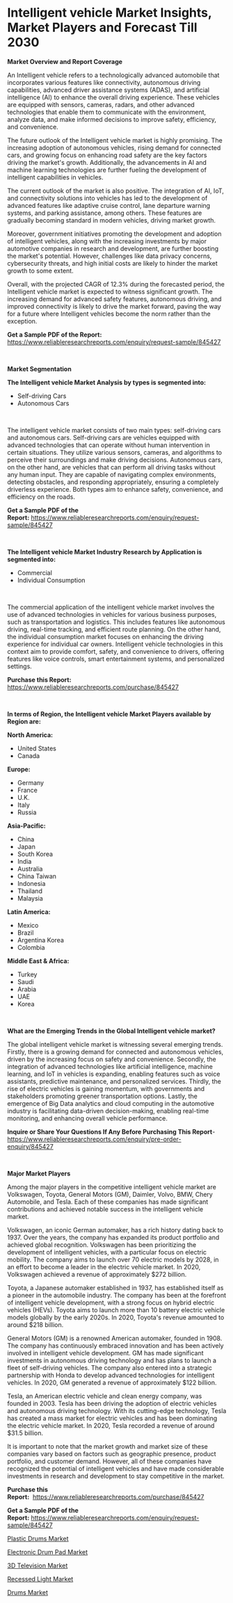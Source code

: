 <p><h1>Intelligent vehicle Market Insights, Market Players and Forecast Till 2030</h1></p><p><strong>Market Overview and Report Coverage</strong></p>
<p><p>An Intelligent vehicle refers to a technologically advanced automobile that incorporates various features like connectivity, autonomous driving capabilities, advanced driver assistance systems (ADAS), and artificial intelligence (AI) to enhance the overall driving experience. These vehicles are equipped with sensors, cameras, radars, and other advanced technologies that enable them to communicate with the environment, analyze data, and make informed decisions to improve safety, efficiency, and convenience.</p><p>The future outlook of the Intelligent vehicle market is highly promising. The increasing adoption of autonomous vehicles, rising demand for connected cars, and growing focus on enhancing road safety are the key factors driving the market's growth. Additionally, the advancements in AI and machine learning technologies are further fueling the development of intelligent capabilities in vehicles.</p><p>The current outlook of the market is also positive. The integration of AI, IoT, and connectivity solutions into vehicles has led to the development of advanced features like adaptive cruise control, lane departure warning systems, and parking assistance, among others. These features are gradually becoming standard in modern vehicles, driving market growth.</p><p>Moreover, government initiatives promoting the development and adoption of intelligent vehicles, along with the increasing investments by major automotive companies in research and development, are further boosting the market's potential. However, challenges like data privacy concerns, cybersecurity threats, and high initial costs are likely to hinder the market growth to some extent.</p><p>Overall, with the projected CAGR of 12.3% during the forecasted period, the Intelligent vehicle market is expected to witness significant growth. The increasing demand for advanced safety features, autonomous driving, and improved connectivity is likely to drive the market forward, paving the way for a future where Intelligent vehicles become the norm rather than the exception.</p></p>
<p><strong>Get a Sample PDF of the Report:</strong> <a href="https://www.reliableresearchreports.com/enquiry/request-sample/845427">https://www.reliableresearchreports.com/enquiry/request-sample/845427</a></p>
<p>&nbsp;</p>
<p><strong>Market Segmentation</strong></p>
<p><strong>The Intelligent vehicle Market Analysis by types is segmented into:</strong></p>
<p><ul><li>Self-driving Cars</li><li>Autonomous Cars</li></ul></p>
<p>&nbsp;</p>
<p><p>The intelligent vehicle market consists of two main types: self-driving cars and autonomous cars. Self-driving cars are vehicles equipped with advanced technologies that can operate without human intervention in certain situations. They utilize various sensors, cameras, and algorithms to perceive their surroundings and make driving decisions. Autonomous cars, on the other hand, are vehicles that can perform all driving tasks without any human input. They are capable of navigating complex environments, detecting obstacles, and responding appropriately, ensuring a completely driverless experience. Both types aim to enhance safety, convenience, and efficiency on the roads.</p></p>
<p><strong>Get a Sample PDF of the Report:</strong>&nbsp;<a href="https://www.reliableresearchreports.com/enquiry/request-sample/845427">https://www.reliableresearchreports.com/enquiry/request-sample/845427</a></p>
<p>&nbsp;</p>
<p><strong>The Intelligent vehicle Market Industry Research by Application is segmented into:</strong></p>
<p><ul><li>Commercial</li><li>Individual Consumption</li></ul></p>
<p>&nbsp;</p>
<p><p>The commercial application of the intelligent vehicle market involves the use of advanced technologies in vehicles for various business purposes, such as transportation and logistics. This includes features like autonomous driving, real-time tracking, and efficient route planning. On the other hand, the individual consumption market focuses on enhancing the driving experience for individual car owners. Intelligent vehicle technologies in this context aim to provide comfort, safety, and convenience to drivers, offering features like voice controls, smart entertainment systems, and personalized settings.</p></p>
<p><strong>Purchase this Report:</strong>&nbsp; <a href="https://www.reliableresearchreports.com/purchase/845427">https://www.reliableresearchreports.com/purchase/845427</a></p>
<p>&nbsp;</p>
<p><strong>In terms of Region, the Intelligent vehicle Market Players available by Region are:</strong></p>
<p>
    <p> <strong> North America: </strong>
        <ul>
            <li>United States</li>
            <li>Canada</li>
        </ul>
        </p> 
    <p> <strong> Europe: </strong>
        <ul>
            <li>Germany</li>
            <li>France</li>
            <li>U.K.</li>
            <li>Italy</li>
            <li>Russia</li>
        </ul>
        </p> 
    <p> <strong> Asia-Pacific: </strong>
        <ul>
            <li>China</li>
            <li>Japan</li>
            <li>South Korea</li>
            <li>India</li>
            <li>Australia</li>
            <li>China Taiwan</li>
            <li>Indonesia</li>
            <li>Thailand</li>
            <li>Malaysia</li>
        </ul>
        </p> 
    <p> <strong> Latin America: </strong>
        <ul>
            <li>Mexico</li>
            <li>Brazil</li>
            <li>Argentina Korea</li>
            <li>Colombia</li>
        </ul>
        </p> 
    <p> <strong> Middle East & Africa: </strong>
        <ul>
            <li>Turkey</li>
            <li>Saudi</li>
            <li>Arabia</li>
            <li>UAE</li>
            <li>Korea</li>
        </ul>
    </p>
    </p>
<p>&nbsp;</p>
<p><strong>What are the Emerging Trends in the Global Intelligent vehicle market?</strong></p>
<p><p>The global intelligent vehicle market is witnessing several emerging trends. Firstly, there is a growing demand for connected and autonomous vehicles, driven by the increasing focus on safety and convenience. Secondly, the integration of advanced technologies like artificial intelligence, machine learning, and IoT in vehicles is expanding, enabling features such as voice assistants, predictive maintenance, and personalized services. Thirdly, the rise of electric vehicles is gaining momentum, with governments and stakeholders promoting greener transportation options. Lastly, the emergence of Big Data analytics and cloud computing in the automotive industry is facilitating data-driven decision-making, enabling real-time monitoring, and enhancing overall vehicle performance.</p></p>
<p><strong>Inquire or Share Your Questions If Any Before Purchasing This Report</strong>- <a href="https://www.reliableresearchreports.com/enquiry/pre-order-enquiry/845427">https://www.reliableresearchreports.com/enquiry/pre-order-enquiry/845427</a></p>
<p>&nbsp;</p>
<p><strong>Major Market Players</strong></p>
<p><p>Among the major players in the competitive intelligent vehicle market are Volkswagen, Toyota, General Motors (GM), Daimler, Volvo, BMW, Chery Automobile, and Tesla. Each of these companies has made significant contributions and achieved notable success in the intelligent vehicle market.</p><p>Volkswagen, an iconic German automaker, has a rich history dating back to 1937. Over the years, the company has expanded its product portfolio and achieved global recognition. Volkswagen has been prioritizing the development of intelligent vehicles, with a particular focus on electric mobility. The company aims to launch over 70 electric models by 2028, in an effort to become a leader in the electric vehicle market. In 2020, Volkswagen achieved a revenue of approximately $272 billion.</p><p>Toyota, a Japanese automaker established in 1937, has established itself as a pioneer in the automobile industry. The company has been at the forefront of intelligent vehicle development, with a strong focus on hybrid electric vehicles (HEVs). Toyota aims to launch more than 10 battery electric vehicle models globally by the early 2020s. In 2020, Toyota's revenue amounted to around $218 billion.</p><p>General Motors (GM) is a renowned American automaker, founded in 1908. The company has continuously embraced innovation and has been actively involved in intelligent vehicle development. GM has made significant investments in autonomous driving technology and has plans to launch a fleet of self-driving vehicles. The company also entered into a strategic partnership with Honda to develop advanced technologies for intelligent vehicles. In 2020, GM generated a revenue of approximately $122 billion.</p><p>Tesla, an American electric vehicle and clean energy company, was founded in 2003. Tesla has been driving the adoption of electric vehicles and autonomous driving technology. With its cutting-edge technology, Tesla has created a mass market for electric vehicles and has been dominating the electric vehicle market. In 2020, Tesla recorded a revenue of around $31.5 billion.</p><p>It is important to note that the market growth and market size of these companies vary based on factors such as geographic presence, product portfolio, and customer demand. However, all of these companies have recognized the potential of intelligent vehicles and have made considerable investments in research and development to stay competitive in the market.</p></p>
<p><strong>Purchase this Report:</strong>&nbsp;&nbsp;<a href="https://www.reliableresearchreports.com/purchase/845427">https://www.reliableresearchreports.com/purchase/845427</a></p>
<p></p>
<p><strong>Get a Sample PDF of the Report:</strong>&nbsp;<a href="https://www.reliableresearchreports.com/enquiry/request-sample/845427">https://www.reliableresearchreports.com/enquiry/request-sample/845427</a></p>
<p><p><a href="https://medium.com/@nolalockman2023/plastic-drums-market-outlook-industry-overview-and-forecast-2023-to-2030-1183c636a1f0">Plastic Drums Market</a></p><p><a href="https://medium.com/@elianehilll2023/electronic-drum-pad-market-size-market-outlook-and-market-forecast-2023-to-2030-a40fab718778">Electronic Drum Pad Market</a></p><p><a href="https://medium.com/@mikemonahan1944/3d-television-market-size-and-market-trends-complete-industry-overview-2023-to-2030-512b8fd74663">3D Television Market</a></p><p><a href="https://medium.com/@haileeferry/recessed-light-market-size-market-outlook-and-market-forecast-2023-to-2030-887756780019">Recessed Light Market</a></p><p><a href="https://medium.com/@anibalstamm1912/drums-market-insight-market-trends-growth-forecasted-from-2023-to-2030-054e38737abd">Drums Market</a></p></p>